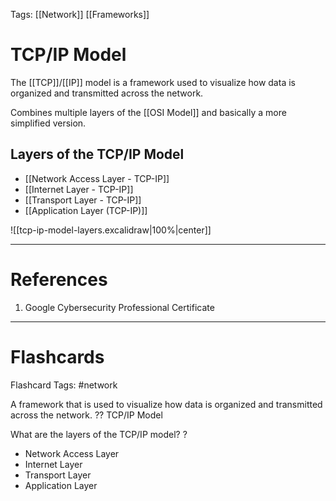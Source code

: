 Tags: [[Network]] [[Frameworks]]
# TCP/IP Model

The [[TCP]]/[[IP]] model is a framework used to visualize how data is organized and transmitted across the network.

Combines multiple layers of the [[OSI Model]] and basically a more simplified version.

## Layers of the TCP/IP Model
- [[Network Access Layer - TCP-IP]]
- [[Internet Layer - TCP-IP]]
- [[Transport Layer - TCP-IP]]
- [[Application Layer (TCP-IP)]]

![[tcp-ip-model-layers.excalidraw|100%|center]]

---
# References

1. Google Cybersecurity Professional Certificate

---
# Flashcards

Flashcard Tags: #network 

A framework that is used to visualize how data is organized and transmitted across the network.
??
TCP/IP Model
<!--SR:!2024-05-04,4,270!2024-05-04,2,230-->

What are the layers of the TCP/IP model?
?
- Network Access Layer
- Internet Layer
- Transport Layer
- Application Layer
<!--SR:!2024-05-03,3,250-->